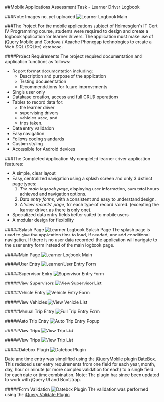 ##Mobile Applications Assessment Task - Learner Driver Logbook

###Note: Images not yet uploaded
![Learner Logbook Main](https://github.com/LucidityWaver/ICA40511-NotesAndKeywords/blob/master/Portfolio/images/LogbookMain.png)

###The Project
For the mobile applications subject of Holmesglen's IT Cert IV Programming course, students were required to design and create a logbook application for learner drivers. The application must make use of jQuery Mobile and Cordova / Apache Phonegap technologies to create a Web SQL (SQLite) database.

####Project Requirements
The project required documentation and application functions as follows:

- Report format documentation including:
  - Description and purpose of the application
  - Testing documentation
  - Recommendations for future improvements
- Single user only
- Database creation, access and full CRUD operations
- Tables to record data for:
  - the learner driver
  - supervising drivers
  - vehicles used, and
  - trips taken.
- Data entry validation
- Easy navigation
- Follows coding standards
- Custom styling
- Accessible for Android devices

###The Completed Application
My completed learner driver application features:

- A simple, clear layout
- Easy, centralized navigation using a splash screen and only 3 distinct page types:
  1. *The main logbook page*, displaying user information, sum total hours achieved and navigation options.
  2. *Data entry forms*, with a consistent and easy to understand design.
  3. *A 'view records' page*, for each type of record stored. (excepting the learner driver, as there is only one).
- Specialized data entry fields better suited to mobile users
- A modular design for flexibility


#####Splash Page
![Learner Logbook Splash Page](https://github.com/LucidityWaver/ICA40511-NotesAndKeywords/blob/master/Portfolio/images/LogbookSplash.png)
The splash page is used to give the application time to load, if needed, and add conditional navigation. If there is no user data recorded, the application will navigate to the user entry form instead of the main logbook page.

#####Main Page
![Learner Logbook Main](https://github.com/LucidityWaver/ICA40511-NotesAndKeywords/blob/master/Portfolio/images/LogbookMain.png)

#####User Entry
![Learner/User Entry Form](https://github.com/LucidityWaver/ICA40511-NotesAndKeywords/blob/master/Portfolio/images/UserEntry.png)

#####Supervisor Entry
![Supervisor Entry Form](https://github.com/LucidityWaver/ICA40511-NotesAndKeywords/blob/master/Portfolio/images/SupervisorEntry.png)

#####View Supervisors
![View Supervisor List](https://github.com/LucidityWaver/ICA40511-NotesAndKeywords/blob/master/Portfolio/images/ViewSupervisors.png)

#####Vehicle Entry
![Vehicle Entry Form](https://github.com/LucidityWaver/ICA40511-NotesAndKeywords/blob/master/Portfolio/images/VehicleEntry.png)

#####View Vehicles
![View Vehicle List](https://github.com/LucidityWaver/ICA40511-NotesAndKeywords/blob/master/Portfolio/images/ViewVehicles.png)

#####Manual Trip Entry
![Full Trip Entry Form](https://github.com/LucidityWaver/ICA40511-NotesAndKeywords/blob/master/Portfolio/images/TripEntry.png)

#####Auto Trip Entry
![Auto Trip Entry Popup](https://github.com/LucidityWaver/ICA40511-NotesAndKeywords/blob/master/Portfolio/images/AutoTrip.png)

#####View Trips
![View Trip List](https://github.com/LucidityWaver/ICA40511-NotesAndKeywords/blob/master/Portfolio/images/ViewTrips.png)

#####View Trips
![View Trip List](https://github.com/LucidityWaver/ICA40511-NotesAndKeywords/blob/master/Portfolio/images/ViewTrips.png)

#####Datebox Plugin
![Datebox Plugin](https://github.com/LucidityWaver/ICA40511-NotesAndKeywords/blob/master/Portfolio/images/DateboxPlugin.png)

Date and time entry was simplified using the jQueryMobile plugin [DateBox](http://dev.jtsage.com/jQM-DateBox/). This reduced user entry requirements from one field for each year, month, day, hour or minute (or more complex validation for each) to a single field for each date or time combination. Note: The plugin has since been updated to work with jQuery UI and Bootstrap.

#####Form Validation
![Datebox Plugin](https://github.com/LucidityWaver/ICA40511-NotesAndKeywords/blob/master/Portfolio/images/ValidatePlugin.png)
The validation was performed using the [jQuery Validate Plugin](http://jqueryvalidation.org/)


